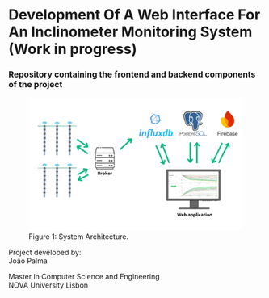 # Development Of A Web Interface For An Inclinometer Monitoring System (Work in progress)
### Repository containing the frontend and backend components of the project

<figure>
  <img src="./frontend/public/Sistema.png" alt="Project Screenshot" width="650"/>
  <figcaption>Figure 1: System Architecture.</figcaption>
</figure>

Project developed by:  
João Palma  

Master in Computer Science and Engineering  
NOVA University Lisbon
